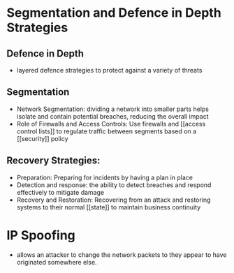 # Segmentation and Defence in Depth Strategies
## Defence in Depth
- layered defence strategies to protect against a variety of threats
## Segmentation
- Network Segmentation: dividing a network into smaller parts helps isolate and contain potential breaches, reducing the overall impact
- Role of Firewalls and Access Controls: Use firewalls and [[access control lists]] to regulate traffic between segments based on a [[security]] policy
## Recovery Strategies:
- Preparation: Preparing for incidents by having a plan in place
- Detection and response: the ability to detect breaches and respond effectively to mitigate damage
- Recovery and Restoration: Recovering from an attack and restoring systems to their normal [[state]] to maintain business continuity
# IP Spoofing
- allows an attacker to change the network packets to they appear to have originated somewhere else. 
